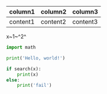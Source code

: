 |column1|column2|column3|
|-|-|-|
|content1|content2|content3|
x~1~^2^

```python
import math

print('Hello, world!')

if search(x):
    print(x)
else:
    print('fail')
```
